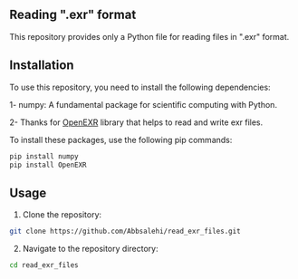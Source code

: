 ## Reading ".exr" format
This repository provides only a Python file for reading files in ".exr" format.

## Installation

To use this repository, you need to install the following dependencies:

1- numpy: A fundamental package for scientific computing with Python.


2- Thanks for [OpenEXR](https://github.com/AcademySoftwareFoundation/openexr) library that helps to read and write exr files.

To install these packages, use the following pip commands:

```bash
pip install numpy
pip install OpenEXR
```

## Usage

1. Clone the repository:

```bash 
git clone https://github.com/Abbsalehi/read_exr_files.git
```
2. Navigate to the repository directory:
```bash
cd read_exr_files
```
